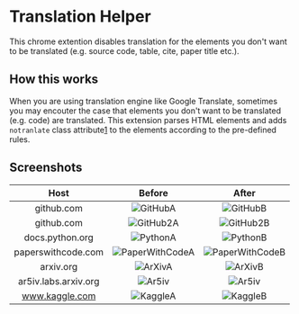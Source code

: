 # Translation Helper

This chrome extention disables translation for the elements you don't want to be translated (e.g. source code, table, cite, paper title etc.).

## How this works

When you are using translation engine like Google Translate, sometimes you may encouter the case
that elements you don't want to be translated (e.g. code) are translated.
This extension parses HTML elements and adds `notranlate` class attribute[1] to the elements according to the pre-defined rules.

[1]: https://cloud.google.com/translate/troubleshooting

## Screenshots

|        Host        |                                                          Before                                                          |                                                          After                                                           |
| :------------------: | :----------------------------------------------------------------------------------------------------------------------: | :----------------------------------------------------------------------------------------------------------------------: |
|      github.com      |    ![GitHubA](https://user-images.githubusercontent.com/36561962/200459039-cfbc60ad-7e26-4f77-bfed-d1d4aab37e05.png)     |    ![GitHubB](https://user-images.githubusercontent.com/36561962/200459051-5f9ee29f-32ff-45e2-83da-3bca5fec8e68.png)     |
|      github.com      |    ![GitHub2A](https://user-images.githubusercontent.com/36561962/200460002-ad78586e-64d8-4a81-8eab-aacd85cc5d05.png)    |    ![GitHub2B](https://user-images.githubusercontent.com/36561962/200460037-3f902d1a-1251-4049-865e-3ef9a81b76c2.png)    |
|   docs.python.org    |    ![PythonA](https://user-images.githubusercontent.com/36561962/200459718-c65ce875-71f5-47fa-9720-9b77782d1df4.png)     |    ![PythonB](https://user-images.githubusercontent.com/36561962/200459742-554e262d-7007-4f50-8d01-43a5012806a6.png)     |
|  paperswithcode.com  | ![PaperWithCodeA](https://user-images.githubusercontent.com/36561962/200461342-f1b8ed6d-9495-458f-9a2b-0576de931832.png) | ![PaperWithCodeB](https://user-images.githubusercontent.com/36561962/200461349-4662cc8a-5279-4729-b075-1447427e4958.png) |
| arxiv.org | ![ArXivA](https://user-images.githubusercontent.com/36561962/200464821-db5d5ac0-d6bf-4d1c-b07a-97e958cb6383.png) | ![ArXivB](https://user-images.githubusercontent.com/36561962/200465956-4a5ff3c2-bf3c-4c14-a509-95b8c23cb591.png) |
| ar5iv.labs.arxiv.org |     ![Ar5iv](https://user-images.githubusercontent.com/36561962/200460918-64e90a6a-d4ef-4df0-aae2-4175ec2f3dd0.png)      |     ![Ar5iv](https://user-images.githubusercontent.com/36561962/200460777-2d0e563d-84f5-4cdc-9d6b-cb1f7994f4e5.png)      |
| www.kaggle.com |![KaggleA](https://user-images.githubusercontent.com/36561962/200487197-057b916f-489d-49da-95eb-7447fa7c3324.png)|![KaggleB](https://user-images.githubusercontent.com/36561962/200487175-9f92f648-b7d7-4a86-868f-58caebd3bbb4.png)|
